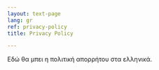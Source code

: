 ```yaml
---
layout: text-page
lang: gr
ref: privacy-policy
title: Privacy Policy

---
```

Εδώ θα μπει η πολιτική απορρήτου στα ελληνικά.